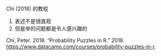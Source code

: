 
<!-- README.md is generated from README.Rmd. Please edit that file -->

Chi (2018) 的教程

1.  表述不是很直观
2.  但是举的问题都是令人感兴趣的

<div id="refs" class="references">

<div id="ref-Chi2018">

Chi, Peter. 2018. “Probability Puzzles in R.” 2018.
<https://www.datacamp.com/courses/probability-puzzles-in-r>.

</div>

</div>
